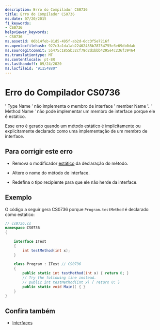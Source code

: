 ```yaml
---
description: Erro do Compilador CS0736
title: Erro do Compilador CS0736
ms.date: 07/20/2015
f1_keywords:
- CS0736
helpviewer_keywords:
- CS0736
ms.assetid: 06b14feb-81d5-495f-ab2d-6dc3f5e7216f
ms.openlocfilehash: 927c3a1da1ab22462455b78754755e3e69db0dab
ms.sourcegitcommit: 5b475c1855b32cf78d2d1bbb4295e4c236f39464
ms.translationtype: MT
ms.contentlocale: pt-BR
ms.lasthandoff: 09/24/2020
ms.locfileid: "91154880"
---
```

# <a name="compiler-error-cs0736"></a>Erro do Compilador CS0736

' Type Name ' não implementa o membro de interface ' member Name '. ' Method Name ' não pode implementar um membro de interface porque ele é estático.  
  
 Esse erro é gerado quando um método estático é implicitamente ou explicitamente declarado como uma implementação de um membro de interface.  
  
## <a name="to-correct-this-error"></a>Para corrigir este erro  
  
- Remova o modificador [estático](../language-reference/keywords/static.md) da declaração do método.  
  
- Altere o nome do método de interface.  
  
- Redefina o tipo recipiente para que ele não herde da interface.  
  
## <a name="example"></a>Exemplo  

 O código a seguir gera CS0736 porque `Program.testMethod` é declarado como estático:  
  
```csharp  
// cs0736.cs  
namespace CS0736  
{
  
    interface ITest  
    {  
        int testMethod(int x);  
    }  
  
    class Program : ITest // CS0736  
    {  
        public static int testMethod(int x) { return 0; }  
        // Try the following line instead.  
        // public int testMethod(int x) { return 0; }  
        public static void Main() { }  
    }
}  
```  
  
## <a name="see-also"></a>Confira também

- [Interfaces](../programming-guide/interfaces/index.md)
